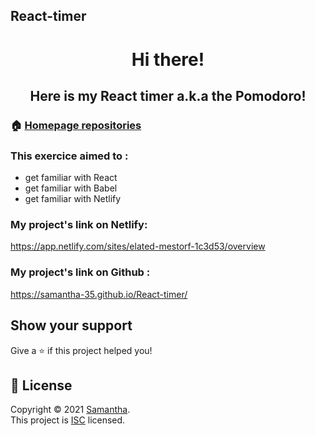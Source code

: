 ## React-timer

<h1 align="center"> Hi there!</h1> 
<h2 align="center"> Here is my React timer a.k.a the Pomodoro!</br>
<p>


### 🏠 [Homepage repositories](https://github.com/Samantha-35?tab=repositories)

<!-- ## Author

👤 **Samantha**

* Github: [@Samantha-35](https://github.com/Samantha-35) -->

### This exercice aimed to :
* get familiar with React
* get familiar with Babel
* get familiar with Netlify

### My project's link on Netlify:
https://app.netlify.com/sites/elated-mestorf-1c3d53/overview

### My project's link on Github : 
https://samantha-35.github.io/React-timer/
## Show your support

Give a ⭐️ if this project helped you!

## 📝 License

Copyright © 2021 [Samantha](https://github.com/Samantha-35).<br />
This project is [ISC](https://github.com/Samantha-35/CLI/blob/master/LICENSE) licensed.


